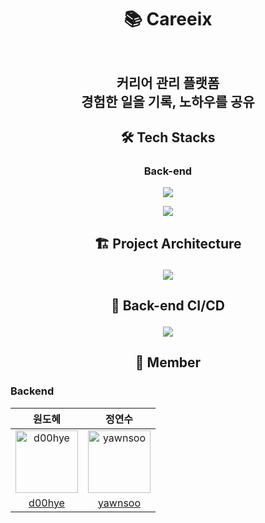 # <p align="center"> :books: Careeix <p>

<p align="center"><img src=""/><p>
  
<div align="center"><h2>커리어 관리 플랫폼 <br>
                                   경험한 일을 기록, 노하우를 공유 <br></h2></div>
                                    
<div align="center"> 
</div>     

<div align="center"> 
</div>

## <p align="center"> 🛠 Tech Stacks </p>

### <p align="center"> Back-end </p>

<p align="center"><img src="https://user-images.githubusercontent.com/75851930/201430520-dd03c4f8-1859-4719-ac1b-814ea6bbe2f9.jpg"/><p>
<p align="center"><img src="https://user-images.githubusercontent.com/75851930/201431259-7fda3360-5947-4487-a6de-63924c80668a.jpg"/><p>

## <p align="center"> 🏗 Project Architecture </p>

<p align="center"><img src="https://user-images.githubusercontent.com/75851930/201431259-7fda3360-5947-4487-a6de-63924c80668a.jpg"/><p>

## <p align="center"> 🚀 Back-end CI/CD </p>

<p align="center"><img src="https://user-images.githubusercontent.com/61726631/168770122-3a8965c6-130d-4d72-b258-5ff6287bcd54.jpg"/><p>
  
## <p align="center"> 🌈 Member</p>

### Backend
|원도혜|정연수|
|:-:|:-:|
|<img src="https://avatars.githubusercontent.com/u/75851930?v=4" alt="d00hye" width="100" height="100">|<img src="https://avatars.githubusercontent.com/u/54070738?v=4" alt="yawnsoo" width="100" height="100">|
|[d00hye](https://github.com/d00hye)|[yawnsoo](https://github.com/yawnsoo)|
